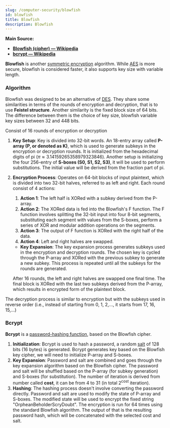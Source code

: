 ```yaml
---
slug: /computer-security/blowfish
id: blowfish
title: Blowfish
description: Blowfish
---
```


**Main Source:**

- **[Blowfish (cipher) — Wikipedia](<https://en.wikipedia.org/wiki/Blowfish_(cipher)>)**
- **[bcrypt — Wikipedia](https://en.wikipedia.org/wiki/Bcrypt)**

**Blowfish** is another [symmetric encryption](/computer-security/encryption#symmetric--asymmetric-encryption) algorithm. While [AES](/computer-security/aes) is more secure, blowfish is considered faster, it also supports key size with variable length.

### Algorithm

Blowfish was designed to be an alternative of [DES](/computer-security/des). They share some similarities in terms of the rounds of encryption and decryption, that is to use **Feistel structure**. Another similarity is the fixed block size of 64 bits. The difference between them is the choice of key size, blowfish variable key sizes between 32 and 448 bits.

Consist of 16 rounds of encryption or decryption

1. **Key Setup**: Key is divided into 32-bit words. An 18-entry array called **P-array (P, or denoted as K)**, which is used to generate subkeys in the encryption or decryption rounds. It is initialized from the hexadecimal digits of pi ($\pi \approx 3.14159265358979323846$). Another setup is initializing the four 256-entry of **S-boxes (S0, S1, S2, S3)**, it will be used to perform substitutions. The initial value will be derived from the fraction part of pi.

2. **Encryption Process**: Operates on 64-bit blocks of input plaintext, which is divided into two 32-bit halves, referred to as left and right. Each round consist of 4 actions:

   1. **Action 1**: The left half is XORed with a subkey derived from the P-array.
   2. **Action 2**: The XORed data is fed into the Blowfish's F function. The F function involves splitting the 32-bit input into four 8-bit segments, substituting each segment with values from the S-boxes, perform a series of XOR and modular addition operations on the segments.
   3. **Action 3**: The output of F function is XORed with the right half of the data.
   4. **Action 4**: Left and right halves are swapped.

   - **Key Expansion**: The key expansion process generates subkeys used in the encryption and decryption rounds. The chosen key is cycled through the P-array and XORed with the previous subkey to generate a new subkey. This process is repeated until all the subkeys for the rounds are generated.

   After 16 rounds, the left and right halves are swapped one final time. The final block is XORed with the last two subkeys derived from the P-array, which results in encrypted form of the plaintext block.

The decryption process is similar to encryption but with the subkeys used in reverse order (i.e., instead of starting from 0, 1, 2,..., it starts from 17, 16, 15,...)

### Bcrypt

**Bcrypt** is a [password-hashing function](/computer-security/hash-function), based on the Blowfish cipher.

1. **Initialization**: Bcrypt is used to hash a password, a random [salt](/computer-security/hash-function#salting) of 128 bits (16 bytes) is generated. Bcrypt generates key based on the Blowfish key cipher, we will need to initialize P-array and S-boxes.
2. **Key Expansion**: Password and salt are combined and goes through the key expansion algorithm based on the Blowfish cipher. The password and salt will be shuffled based on the P-array (for subkey generation) and S-boxes (for substitution). The number of iteration is derived from number called **cost**, it can be from 4 to 31 (in total $2^{\text{cost}}$ iteration).
3. **Hashing**: The hashing process doesn't involve converting the password directly. Password and salt are used to modify the state of P-array and S-boxes. The modified state will be used to encrypt the fixed string "OrpheanBeholderScryDoubt". The encryption is run for 64 times using the standard Blowfish algorithm. The output of that is the resulting password hash, which will be concatenated with the selected cost and salt.

